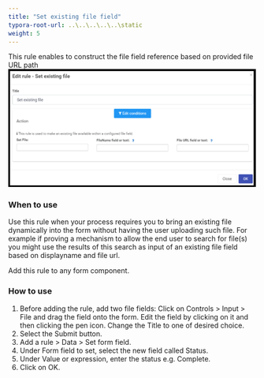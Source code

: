 ```yaml
---
title: "Set existing file field"
typora-root-url: ..\..\..\..\..\static
weight: 5
---
```


This rule enables to construct the file field reference based on provided file URL path
![Send email rule dialog box](/images/setexistingfile.png)

### When to use 
Use this rule when your process requires you to bring an existing file dynamically into the form without having the user uploading such file. For example if proving a mechanism to allow the end user to search for file(s) you might use the results of this search as input of an existing file field based on displayname and file url.

Add this rule to any form component.

### How to use

1. Before adding the rule, add two file fields: Click on Controls > Input > File and drag the field onto the form. Edit the field by clicking on it and then clicking the pen icon. Change the Title to one of desired choice. 
2. Select the Submit button.
3. Add a rule > Data > Set form field.
4. Under Form field to set, select the new field called Status.
5. Under Value or expression, enter the status e.g. Complete.
6. Click on OK.
